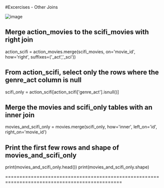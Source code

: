 #Excercises - Other Joins

![image](https://user-images.githubusercontent.com/29009536/157827956-45bedc31-e3f7-4aba-9e30-83af46960ad8.png)

## Merge action_movies to the scifi_movies with right join
action_scifi = action_movies.merge(scifi_movies, on='movie_id', how='right',
                                   suffixes=('_act','_sci'))

## From action_scifi, select only the rows where the genre_act column is null
scifi_only = action_scifi[action_scifi['genre_act'].isnull()]

## Merge the movies and scifi_only tables with an inner join
movies_and_scifi_only = movies.merge(scifi_only, how='inner', left_on='id', right_on='movie_id')

## Print the first few rows and shape of movies_and_scifi_only
print(movies_and_scifi_only.head())
print(movies_and_scifi_only.shape)

===============================================================================================

